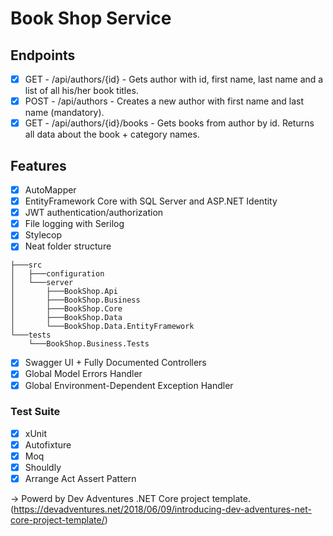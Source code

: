 # Book Shop Service

## Endpoints

- [x] GET - /api/authors/{id} - Gets author with id, first name, last name and a list of all his/her book titles.
- [x] POST - /api/authors - Creates a new author with first name and last name (mandatory).
- [x] GET - /api/authors/{id}/books	- Gets books from author by id. Returns all data about the book + category names.

## Features

- [x] AutoMapper
- [x] EntityFramework Core with SQL Server and ASP.NET Identity
- [x] JWT authentication/authorization
- [x] File logging with Serilog
- [x] Stylecop
- [x] Neat folder structure

```
├───src
│   ├───configuration
│   └───server
│       ├───BookShop.Api
│       ├───BookShop.Business
│       ├───BookShop.Core
│       ├───BookShop.Data
│       └───BookShop.Data.EntityFramework
└───tests
    └───BookShop.Business.Tests

```

- [x] Swagger UI + Fully Documented Controllers
- [x] Global Model Errors Handler
- [x] Global Environment-Dependent Exception Handler

### Test Suite
- [x] xUnit
- [x] Autofixture
- [x] Moq
- [x] Shouldly
- [x] Arrange Act Assert Pattern

-> Powerd by Dev Adventures .NET Core project template. (https://devadventures.net/2018/06/09/introducing-dev-adventures-net-core-project-template/)
